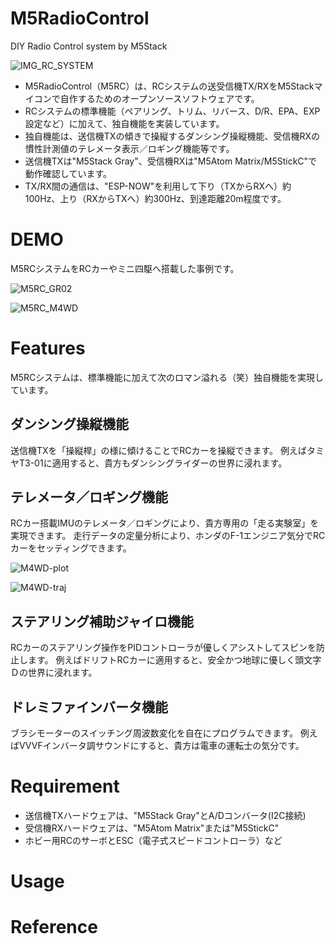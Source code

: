 # M5RadioControl
DIY Radio Control system by M5Stack

![IMG_RC_SYSTEM](https://user-images.githubusercontent.com/64751855/154823502-b6f40bb0-9fc7-4578-9e62-ac9f5db41d3a.jpg)

- M5RadioControl（M5RC）は、RCシステムの送受信機TX/RXをM5Stackマイコンで自作するためのオープンソースソフトウェアです。
- RCシステムの標準機能（ペアリング、トリム、リバース、D/R、EPA、EXP設定など）に加えて、独自機能を実装しています。
- 独自機能は、送信機TXの傾きで操縦するダンシング操縦機能、受信機RXの慣性計測値のテレメータ表示／ロギング機能等です。
- 送信機TXは"M5Stack Gray"、受信機RXは"M5Atom Matrix/M5StickC"で動作確認しています。
- TX/RX間の通信は、"ESP-NOW"を利用して下り（TXからRXへ）約100Hz、上り（RXからTXへ）約300Hz、到達距離20m程度です。


# DEMO

M5RCシステムをRCカーやミニ四駆へ搭載した事例です。

![M5RC_GR02](https://user-images.githubusercontent.com/64751855/155876897-721a2c08-705e-47fc-a46e-67b262cabae8.jpg)

![M5RC_M4WD](https://user-images.githubusercontent.com/64751855/155876951-76d9f351-90a1-456f-93d7-3befb422dc33.jpg)


# Features
M5RCシステムは、標準機能に加えて次のロマン溢れる（笑）独自機能を実現しています。

## ダンシング操縦機能
送信機TXを「操縦桿」の様に傾けることでRCカーを操縦できます。
例えばタミヤT3-01に適用すると、貴方もダンシングライダーの世界に浸れます。


## テレメータ／ロギング機能
RCカー搭載IMUのテレメータ／ロギングにより、貴方専用の「走る実験室」を実現できます。
走行データの定量分析により、ホンダのF-1エンジニア気分でRCカーをセッティングできます。

![M4WD-plot](https://user-images.githubusercontent.com/64751855/155877157-9e4e1bb6-cacd-4e34-a1aa-a5ffe0449518.png)

![M4WD-traj](https://user-images.githubusercontent.com/64751855/155877205-44e6fe6a-db0b-4bdb-b37e-8a9ab7ada5a0.png)


## ステアリング補助ジャイロ機能
RCカーのステアリング操作をPIDコントローラが優しくアシストしてスピンを防止します。
例えばドリフトRCカーに適用すると、安全かつ地球に優しく頭文字Ｄの世界に浸れます。


## ドレミファインバータ機能
ブラシモーターのスイッチング周波数変化を自在にプログラムできます。
例えばVVVFインバータ調サウンドにすると、貴方は電車の運転士の気分です。


# Requirement

- 送信機TXハードウェアは、"M5Stack Gray"とA/Dコンバータ(I2C接続)
- 受信機RXハードウェアは、"M5Atom Matrix"または"M5StickC"
- ホビー用RCのサーボとESC（電子式スピードコントローラ）など


# Usage



# Reference


